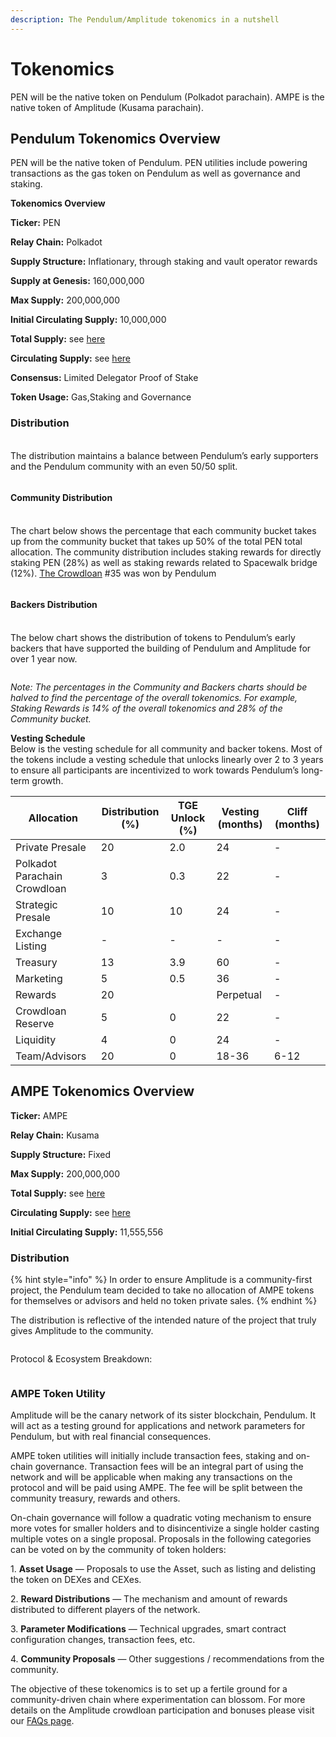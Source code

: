 ```yaml
---
description: The Pendulum/Amplitude tokenomics in a nutshell
---
```


# Tokenomics

PEN will be the native token on Pendulum (Polkadot parachain). AMPE is the native token of Amplitude (Kusama parachain).

## Pendulum **Tokenomics Overview**

PEN will be the native token of Pendulum. PEN utilities include powering transactions as the gas token on Pendulum as well as governance and staking.&#x20;

**Tokenomics Overview**

**Ticker:** PEN

**Relay Chain:** Polkadot

**Supply Structure:** Inflationary, through staking and vault operator rewards

**Supply at Genesis:** 160,000,000

**Max Supply:** 200,000,000

**Initial Circulating Supply:** 10,000,000

**Total Supply:** see [here](https://api.pendulumchain.tech/v1/pendulum/token/stats)

**Circulating Supply:** see [here](https://api.pendulumchain.tech/v1/pendulum/token/stats)

**Consensus:** Limited Delegator Proof of Stake

**Token Usage:** Gas,Staking and Governance

### **Distribution** <a href="#id-98b0" id="id-98b0"></a>

\
The distribution maintains a balance between Pendulum’s early supporters and the Pendulum community with an even 50/50 split.

<figure><img src="../../.gitbook/assets/Pen_Docs_Tokenomics_Token Allocation Overall.png" alt=""><figcaption></figcaption></figure>

#### **Community Distribution** <a href="#a266" id="a266"></a>

\
The chart below shows the percentage that each community bucket takes up from the community bucket that takes up 50% of the total PEN total allocation. The community distribution includes staking rewards for directly staking PEN (28%) as well as staking rewards related to Spacewalk bridge (12%). [The Crowdloan](https://parachains.info/details/pendulum) #35 was won by Pendulum

<figure><img src="../../.gitbook/assets/Pen_Docs_Tokenomics_Token Allocation Community.png" alt=""><figcaption></figcaption></figure>

#### **Backers Distribution** <a href="#id-3ec6" id="id-3ec6"></a>

\
The below chart shows the distribution of tokens to Pendulum’s early backers that have supported the building of Pendulum and Amplitude for over 1 year now.

<figure><img src="../../.gitbook/assets/Pen_Docs_Tokenomics_Token Allocation Early Supporters.png" alt=""><figcaption></figcaption></figure>

_Note: The percentages in the Community and Backers charts should be halved to find the percentage of the overall tokenomics. For example, Staking Rewards is 14% of the overall tokenomics and 28% of the Community bucket._

**Vesting Schedule**\
Below is the vesting schedule for all community and backer tokens. Most of the tokens include a vesting schedule that unlocks linearly over 2 to 3 years to ensure all participants are incentivized to work towards Pendulum’s long-term growth.

| Allocation                   | Distribution (%) | TGE Unlock (%) | Vesting (months) | Cliff (months) |
| ---------------------------- | ---------------- | -------------- | ---------------- | -------------- |
| Private Presale              | 20               | 2.0            | 24               | -              |
| Polkadot Parachain Crowdloan | 3                | 0.3            | 22               | -              |
| Strategic Presale            | 10               | 10             | 24               | -              |
| Exchange Listing             | -                | -              | -                | -              |
| Treasury                     | 13               | 3.9            | 60               | -              |
| Marketing                    | 5                | 0.5            | 36               | -              |
| Rewards                      | 20               |                | Perpetual        | -              |
| Crowdloan Reserve            | 5                | 0              | 22               | -              |
| Liquidity                    | 4                | 0              | 24               | -              |
| Team/Advisors                | 20               | 0              | 18-36            | 6-12           |

## **AMPE Tokenomics Overview** <a href="#id-74ef" id="id-74ef"></a>

**Ticker:** AMPE

**Relay Chain:** Kusama

**Supply Structure:** Fixed

**Max Supply:** 200,000,000

**Total Supply:** see [here](https://api.pendulumchain.tech/v1/amplitude/token/stats)

**Circulating Supply:** see [here](https://api.pendulumchain.tech/v1/amplitude/token/stats)

**Initial Circulating Supply:** 11,555,556

### **Distribution** <a href="#id-89f7" id="id-89f7"></a>

{% hint style="info" %}
In order to ensure Amplitude is a community-first project, the Pendulum team decided to take no allocation of AMPE tokens for themselves or advisors and held no token private sales.
{% endhint %}

The distribution is reflective of the intended nature of the project that truly gives Amplitude to the community.

<figure><img src="../../.gitbook/assets/Amp_Docs_Tokenomics-Distribution.png" alt=""><figcaption></figcaption></figure>

Protocol & Ecosystem Breakdown:

<figure><img src="../../.gitbook/assets/Amp_Docs_Tokenomics-Protocol&#x26;Ecosystem Breakdown.png" alt=""><figcaption></figcaption></figure>

### **AMPE Token Utility** <a href="#id-3483" id="id-3483"></a>

Amplitude will be the canary network of its sister blockchain, Pendulum. It will act as a testing ground for applications and network parameters for Pendulum, but with real financial consequences.

AMPE token utilities will initially include transaction fees, staking and on-chain governance. Transaction fees will be an integral part of using the network and will be applicable when making any transactions on the protocol and will be paid using AMPE. The fee will be split between the community treasury, rewards and others.

On-chain governance will follow a quadratic voting mechanism to ensure more votes for smaller holders and to disincentivize a single holder casting multiple votes on a single proposal. Proposals in the following categories can be voted on by the community of token holders:

1\. **Asset Usage** — Proposals to use the Asset, such as listing and delisting the token on DEXes and CEXes.

2\. **Reward Distributions** — The mechanism and amount of rewards distributed to different players of the network.

3\. **Parameter Modifications** — Technical upgrades, smart contract configuration changes, transaction fees, etc.

4\. **Community Proposals** — Other suggestions / recommendations from the community.

The objective of these tokenomics is to set up a fertile ground for a community-driven chain where experimentation can blossom. For more details on the Amplitude crowdloan participation and bonuses please visit our [FAQs page](https://pendulum.gitbook.io/pendulum-docs/amplitude-crowdloan/faqs).
